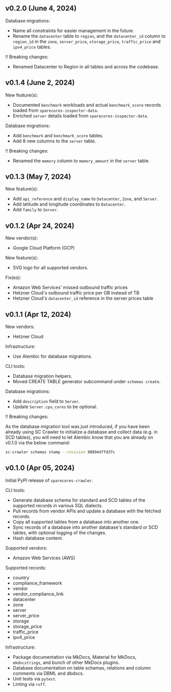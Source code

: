 ## v0.2.0 (June 4, 2024)

Database migrations:

- Name all constraints for easier management in the future.
- Rename the `datacenter` table to `region`, and the `datacenter_id`
  column to `region_id` in the `zone`, `server_price`,
  `storage_price`, `traffic_price` and `ipv4_price` tables.

‼ Breaking changes:

- Renamed Datacenter to Region in all tables and across the codebase.

## v0.1.4 (June 2, 2024)

New feature(s):

- Documented `benchmark` workloads and actual `benchmark_score` records loaded from `sparecores-inspector-data`.
- Enriched `server` details loaded from `sparecores-inspector-data`.

Database migrations:

- Add `benchmark` and `benchmark_score` tables.
- Add 8 new columns to the `server` table.

‼ Breaking changes:

- Renamed the `memory` column to `memory_amount` in the `server` table.

## v0.1.3 (May 7, 2024)

New feature(s):

- Add `api_reference` and `display_name` to `Datacenter`, `Zone`, and `Server`.
- Add latitude and longitude coordinates to `Datacenter`.
- Add `family` to `Server`.

## v0.1.2 (Apr 24, 2024)

New vendor(s):

- Google Cloud Platform (GCP)

New feature(s):

- SVG logo for all supported vendors.

Fix(es):

- Amazon Web Services' missed outbound traffic prices
- Hetzner Cloud's outbound traffic price per GB instead of TB
- Hetzner Cloud's `datacenter_id` reference in the server prices table

## v0.1.1 (Apr 12, 2024)

New vendors:

- Hetzner Cloud

Infrastructure:

- Use Alembic for database migrations.

CLI tools:

- Database migration helpers.
- Moved CREATE TABLE generator subcommand under `schemas create`.

Database migrations:

- Add `description` field to `Server`.
- Update `Server.cpu_cores` to be optional.

‼ Breaking changes:

As the database migration tool was just introduced, if you have
been already using SC Crawler to initialize a database and
collect data (e.g. in SCD tables), you will need to let Alembic
know that you are already on v0.1.0 via the below command:

```sh
sc-crawler schemas stamp --revision 98894dffd37c
```

## v0.1.0 (Apr 05, 2024)

Initial PyPI release of `sparecores-crawler`.

CLI tools:

- Generate database schema for standard and SCD tables of the
  supported records in various SQL dialects.
- Pull records from vendor APIs and update a database with the fetched
  records.
- Copy all supported tables from a database into another one.
- Sync records of a database into another database's standard or SCD
  tables, with optional logging of the changes.
- Hash database content.

Supported vendors:

- Amazon Web Services (AWS)

Supported records:

- country
- compliance_framework
- vendor
- vendor_compliance_link
- datacenter
- zone
- server
- server_price
- storage
- storage_price
- traffic_price
- ipv4_price

Infrastructure:

- Package documentation via MkDocs, Material for MkDocs,
  `mkdocstrings`, and bunch of other MkDocs plugins.
- Database documentation on table schemas, relations and column
  comments via DBML and dbdocs.
- Unit tests via `pytest`.
- Linting via `ruff`.
